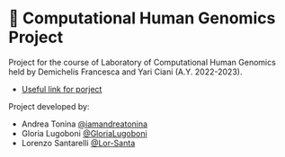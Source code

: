# :dna: Computational Human Genomics Project

Project for the course of Laboratory of Computational Human Genomics held by Demichelis Francesca and Yari Ciani (A.Y. 2022-2023).

* [Useful link for porject](https://github.com/enricofrigoli/chg_project/tree/main/script)

Project developed by: 
  * Andrea Tonina  [@iamandreatonina](https://github.com/iamandreatonina)
  * Gloria Lugoboni [@GloriaLugoboni](https://github.com/GloriaLugoboni)
  * Lorenzo Santarelli [@Lor-Santa](https://github.com/Lor-Santa)




